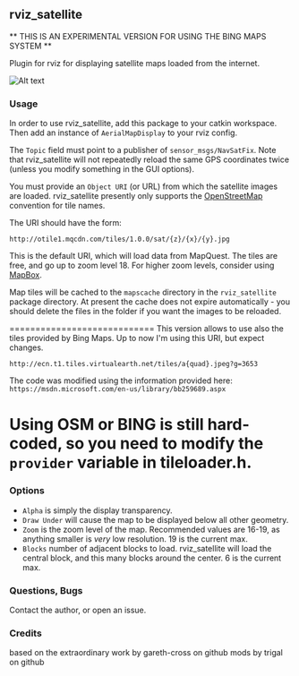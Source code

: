 ## rviz_satellite

** THIS IS AN EXPERIMENTAL VERSION FOR USING THE BING MAPS SYSTEM **

Plugin for rviz for displaying satellite maps loaded from the internet.

![Alt text](.screenshot.png?raw=true "Example Image")

### Usage

In order to use rviz_satellite, add this package to your catkin workspace. Then add an instance of `AerialMapDisplay` to your rviz config.

The `Topic` field must point to a publisher of `sensor_msgs/NavSatFix`. Note that rviz_satellite will not repeatedly reload the same GPS coordinates twice (unless you modify something in the GUI options).

You must provide an `Object URI` (or URL) from which the satellite images are loaded. rviz_satellite presently only supports the [OpenStreetMap](http://wiki.openstreetmap.org/wiki/Slippy_map_tilenames) convention for tile names.

The URI should have the form:

``http://otile1.mqcdn.com/tiles/1.0.0/sat/{z}/{x}/{y}.jpg``

This is the default URI, which will load data from MapQuest. The tiles are free, and go up to zoom level 18. For higher zoom levels, consider using [MapBox](https://www.mapbox.com).

Map tiles will be cached to the `mapscache` directory in the `rviz_satellite` package directory. At present the cache does not expire automatically - you should delete the files in the folder if you want the images to be reloaded.


============================
This version allows to use also the tiles provided by Bing Maps. Up to now I'm using this URI, but expect changes.

``http://ecn.t1.tiles.virtualearth.net/tiles/a{quad}.jpeg?g=3653``

The code was modified using the information provided here: ``https://msdn.microsoft.com/en-us/library/bb259689.aspx``

Using OSM or BING is still hard-coded, so you need to modify the ``provider`` variable in tileloader.h.
============================


### Options

- `Alpha` is simply the display transparency.
- `Draw Under` will cause the map to be displayed below all other geometry.
- `Zoom` is the zoom level of the map. Recommended values are 16-19, as anything smaller is _very_ low resolution. 19 is the current max.
- `Blocks` number of adjacent blocks to load. rviz_satellite will load the central block, and this many blocks around the center. 6 is the current max.

### Questions, Bugs

Contact the author, or open an issue.

### Credits 
based on the extraordinary work by gareth-cross on github
mods by trigal on github
